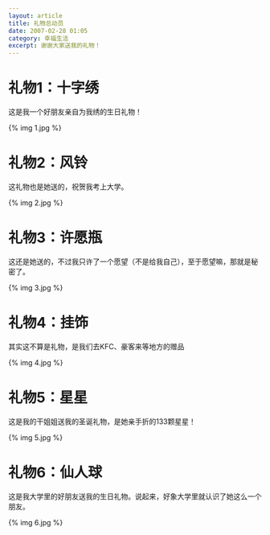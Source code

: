 ```yaml
---
layout: article
title: 礼物总动员
date: 2007-02-28 01:05
category: 幸福生活
excerpt: 谢谢大家送我的礼物！
---
```


# 礼物1：十字绣

这是我一个好朋友亲自为我绣的生日礼物！

{% img 1.jpg %}

# 礼物2：风铃

这礼物也是她送的，祝贺我考上大学。

{% img 2.jpg %}

# 礼物3：许愿瓶

这还是她送的，不过我只许了一个愿望（不是给我自己），至于愿望嘛，那就是秘密了。

{% img 3.jpg %}

# 礼物4：挂饰

其实这不算是礼物，是我们去KFC、豪客来等地方的赠品

{% img 4.jpg %}

# 礼物5：星星

这是我的干姐姐送我的圣诞礼物，是她亲手折的133颗星星！

{% img 5.jpg %}

# 礼物6：仙人球

这是我大学里的好朋友送我的生日礼物。说起来，好象大学里就认识了她这么一个朋友。

{% img 6.jpg %}

